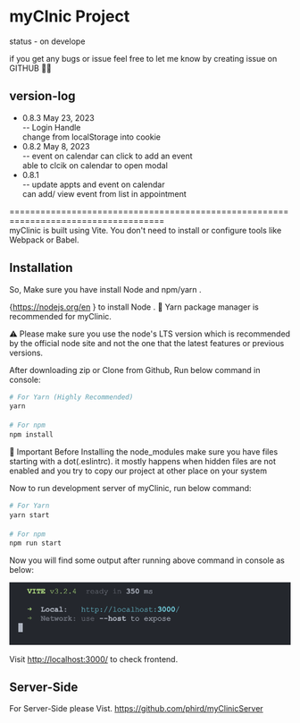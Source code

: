 # myClnic Project
status - on develope 

if you get any bugs or issue feel free to let me know by creating issue on GITHUB 🙏🏻

## version-log
 - 0.8.3 May 23, 2023 <br />
  -- Login Handle <br />
     change from localStorage into cookie 
 - 0.8.2  May 8, 2023<br /> 
  -- event on calendar can click to add an event <br />
     able to clcik on calendar to open modal  
 - 0.8.1 <br />
  -- update appts and event on calendar <br/>
     can add/ view event from list in appointment 



==================================================================================== <br />
myClinic is built using Vite. You don't need to install or configure tools like Webpack or Babel.

## Installation

So, Make sure you have install Node and npm/yarn .

{<https://nodejs.org/en> } to install Node .
🚨 Yarn package manager is recommended for myClinic.

⚠️ Please make sure you use the node's LTS version which is recommended by the official node site and not the one that the latest features or previous versions.

After downloading zip or Clone from Github,
Run below command in console:

```bash
# For Yarn (Highly Recommended)
yarn

# For npm
npm install
```

📍 Important
Before Installing the node_modules make sure you have files starting with a dot(.eslintrc). it mostly happens when hidden files are not enabled and you try to copy our project at other place on your system

Now to run development server of myClinic, run below command:

```bash
# For Yarn
yarn start

# For npm
npm run start

```

Now you will find some output after running above command in console as below:

![Screenshot 1](/image/yarn%20start.png)

Visit <http://localhost:3000/> to check frontend.

## Server-Side

For Server-Side please Vist.
<https://github.com/phird/myClinicServer>

